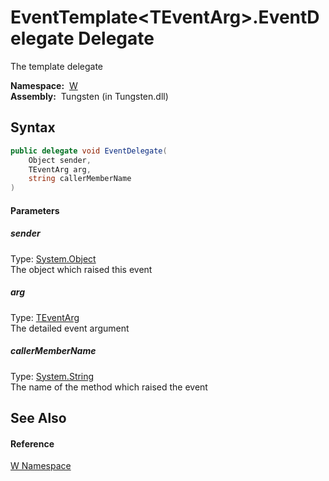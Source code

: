 EventTemplate&lt;TEventArg>.EventDelegate Delegate
==================================================
   The template delegate

  **Namespace:**  [W][1]  
  **Assembly:**  Tungsten (in Tungsten.dll)

Syntax
------

```csharp
public delegate void EventDelegate(
	Object sender,
	TEventArg arg,
	string callerMemberName
)
```

#### Parameters

##### *sender*
Type: [System.Object][2]  
The object which raised this event

##### *arg*
Type: [TEventArg][3]  
The detailed event argument

##### *callerMemberName*
Type: [System.String][4]  
The name of the method which raised the event


See Also
--------

#### Reference
[W Namespace][1]  

[1]: ../README.md
[2]: http://msdn.microsoft.com/en-us/library/e5kfa45b
[3]: ../EventTemplate_1/README.md
[4]: http://msdn.microsoft.com/en-us/library/s1wwdcbf